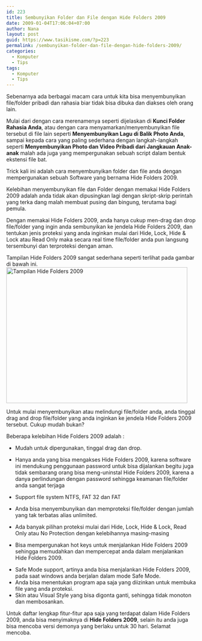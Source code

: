```yaml
---
id: 223
title: Sembunyikan Folder dan File dengan Hide Folders 2009
date: 2009-01-04T17:06:04+07:00
author: Nana
layout: post
guid: https://www.tasikisme.com/?p=223
permalink: /sembunyikan-folder-dan-file-dengan-hide-folders-2009/
categories:
  - Komputer
  - Tips
tags:
  - Komputer
  - Tips
---
```

Sebenarnya ada berbagai macam cara untuk kita bisa menyembunyikan file/folder pribadi dan rahasia biar tidak bisa dibuka dan diakses oleh orang lain.

Mulai dari dengan cara merenamenya seperti dijelaskan di **Kunci Folder Rahasia Anda**, atau dengan cara menyamarkan/menyembunyikan file tersebut di file lain seperti **Menyembunyikan Lagu di Balik Photo Anda**, sampai kepada cara yang paling sederhana dengan langkah-langkah seperti **Menyembunyikan Photo dan Video Pribadi dari Jangkauan Anak-anak** malah ada juga yang mempergunakan sebuah script dalam bentuk ekstensi file bat.

Trick kali ini adalah cara menyembunyikan folder dan file anda dengan mempergunakan sebuah Software yang bernama Hide Folders 2009.

Kelebihan menyembunyikan file dan Folder dengan memakai Hide Folders 2009 adalah anda tidak akan dipusingkan lagi dengan skript-skrip perintah yang terka dang malah membuat pusing dan bingung, terutama bagi pemula.

Dengan memakai Hide Folders 2009, anda hanya cukup men-drag dan drop file/folder yang ingin anda sembunyikan ke jendela Hide Folders 2009, dan tentukan jenis proteksi yang anda inginkan mulai dari Hide, Lock, Hide & Lock atau Read Only maka secara real time file/folder anda pun langsung tersembunyi dan terproteksi dengan aman.

Tampilan Hide Folders 2009 sangat sederhana seperti terlihat pada gambar di bawah ini.  
<img loading="lazy" title="Tampilan Hide Folders 2009" src="https://wisatacinta.files.wordpress.com/2009/01/hide_folder.gif" alt="Tampilan Hide Folders 2009" width="480" height="360" border="0" /> </div> 

Untuk mulai menyembunyikan atau melindungi file/folder anda, anda tinggal drag and drop file/folder yang anda inginkan ke jendela Hide Folders 2009 tersebut. Cukup mudah bukan?

Beberapa kelebihan Hide Folders 2009 adalah :

  * Mudah untuk dipergunakan, tinggal drag dan drop.
  * <div>
      Hanya anda yang bisa mengakses Hide Folders 2009, karena software ini mendukung penggunaan password untuk bisa dijalankan begitu juga tidak sembarang orang bisa meng-uninstal Hide Folders 2009, karena a danya perlindungan dengan password sehingga keamanan file/folder anda sangat terjaga
    </div>

  * Support file system NTFS, FAT 32 dan FAT
  * Anda bisa menyembunyikan dan memproteksi file/folder dengan jumlah yang tak terbatas alias unlimited.
  * Ada banyak pilihan proteksi mulai dari Hide, Lock, Hide & Lock, Read Only atau No Protection dengan kelebihannya masing-masing
  * Bisa mempergunakan hot keys untuk menjalankan Hide Folders 2009 sehingga memudahkan dan mempercepat anda dalam menjalankan Hide Folders 2009.
  * <div>
      Safe Mode support, artinya anda bisa menjalankan Hide Folders 2009, pada saat windows anda berjalan dalam mode Safe Mode.
    </div>

  * <div>
      Anda bisa menentukan program apa saja yang diizinkan untuk membuka file yang anda proteksi.
    </div>

  * <div>
      Skin atau Visual Style yang bisa digonta ganti, sehingga tidak monoton dan membosankan.
    </div>

<div>
  Untuk daftar lengkap fitur-fitur apa saja yang terdapat dalam Hide Folders 2009, anda bisa menyimaknya di <strong>Hide Folders 2009</strong>, selain itu anda juga bisa mencoba versi demonya yang berlaku untuk 30 hari. Selamat mencoba.
</div>